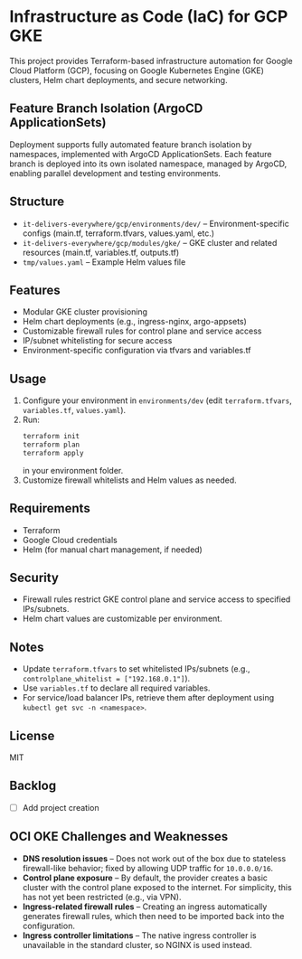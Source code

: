 # Infrastructure as Code (IaC) for GCP GKE

This project provides Terraform-based infrastructure automation for Google Cloud Platform (GCP), focusing on Google
Kubernetes Engine (GKE) clusters, Helm chart deployments, and secure networking.

## Feature Branch Isolation (ArgoCD ApplicationSets)

Deployment supports fully automated feature branch isolation by namespaces, implemented with ArgoCD ApplicationSets.
Each feature branch is deployed into its own isolated namespace, managed by ArgoCD, enabling parallel development and
testing environments.

## Structure

- `it-delivers-everywhere/gcp/environments/dev/` – Environment-specific configs (main.tf, terraform.tfvars, values.yaml,
  etc.)
- `it-delivers-everywhere/gcp/modules/gke/` – GKE cluster and related resources (main.tf, variables.tf, outputs.tf)
- `tmp/values.yaml` – Example Helm values file

## Features

- Modular GKE cluster provisioning
- Helm chart deployments (e.g., ingress-nginx, argo-appsets)
- Customizable firewall rules for control plane and service access
- IP/subnet whitelisting for secure access
- Environment-specific configuration via tfvars and variables.tf

## Usage

1. Configure your environment in `environments/dev` (edit `terraform.tfvars`, `variables.tf`, `values.yaml`).
2. Run:
   ```sh
   terraform init
   terraform plan
   terraform apply
   ```
   in your environment folder.
3. Customize firewall whitelists and Helm values as needed.

## Requirements

- Terraform
- Google Cloud credentials
- Helm (for manual chart management, if needed)

## Security

- Firewall rules restrict GKE control plane and service access to specified IPs/subnets.
- Helm chart values are customizable per environment.

## Notes

- Update `terraform.tfvars` to set whitelisted IPs/subnets (e.g., `controlplane_whitelist = ["192.168.0.1"]`).
- Use `variables.tf` to declare all required variables.
- For service/load balancer IPs, retrieve them after deployment using `kubectl get svc -n <namespace>`.

## License

MIT

## Backlog

- [ ] Add project creation

## OCI OKE Challenges and Weaknesses

- **DNS resolution issues** – Does not work out of the box due to stateless firewall-like behavior; fixed by allowing
  UDP traffic for `10.0.0.0/16`.
- **Control plane exposure** – By default, the provider creates a basic cluster with the control plane exposed to the
  internet. For simplicity, this has not yet been restricted (e.g., via VPN).
- **Ingress-related firewall rules** – Creating an ingress automatically generates firewall rules, which then need to be
  imported back into the configuration.
- **Ingress controller limitations** – The native ingress controller is unavailable in the standard cluster, so NGINX is
  used instead.
